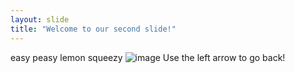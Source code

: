 ```yaml
---
layout: slide
title: "Welcome to our second slide!"
---
```

easy peasy lemon squeezy ![image](https://user-images.githubusercontent.com/98890753/152209177-e8fee27a-6d64-4695-b34d-4c700a5b95ec.png)
Use the left arrow to go back!
